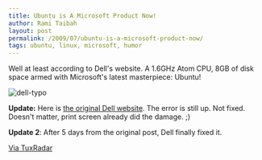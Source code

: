 ```yaml
---
title: Ubuntu is A Microsoft Product Now!
author: Rami Taibah 
layout: post
permalink: /2009/07/ubuntu-is-a-microsoft-product-now/
tags: ubuntu, linux, microsoft, humor
---
```


Well at least according to Dell's website. A 1.6GHz Atom CPU, 8GB of disk space armed with Microsoft's latest masterpiece: Ubuntu!

![dell-typo]({filename}/images/dell-typo.png)

**Update:** Here is [the original Dell website](http://www1.euro.dell.com/uk/en/home/mini_laptop_deals/fs.aspx?refid=mini_laptop_deals&s=dhs&cs=ukdhs1). The error is still up. Not fixed. Doesn't matter, print screen already did the damage. ;)

**Update 2**: After 5 days from the original post, Dell finally fixed it.

[Via TuxRadar](http://tuxradar.com/content/ubuntu-brought-you-microsoft)
